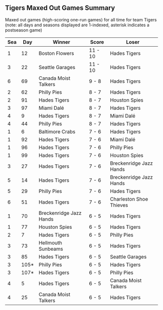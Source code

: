 ## Tigers Maxed Out Games Summary



Maxed out games (high-scoring one-run games) for all time for team Tigers (note: all days and seasons displayed are 1-indexed, asterisk indicates a postseason game)


| Sea | Day | Winner | Score | Loser | 
| ------ |------ |------ |------ |------ |
| 1 | 12 | Boston Flowers | 11 - 10 | Hades Tigers | 
| 3 | 22 | Seattle Garages | 11 - 10 | Hades Tigers | 
| 6 | 69 | Canada Moist Talkers | 9 - 8 | Hades Tigers | 
| 2 | 62 | Philly Pies | 8 - 7 | Hades Tigers | 
| 2 | 91 | Hades Tigers | 8 - 7 | Houston Spies | 
| 3 | 97 | Miami Dalé | 8 - 7 | Hades Tigers | 
| 4 | 9 | Hades Tigers | 8 - 7 | Miami Dalé | 
| 4 | 44 | Philly Pies | 8 - 7 | Hades Tigers | 
| 1 | 6 | Baltimore Crabs | 7 - 6 | Hades Tigers | 
| 1 | 92 | Hades Tigers | 7 - 6 | Miami Dalé | 
| 1 | 96 | Hades Tigers | 7 - 6 | Philly Pies | 
| 1 | 99 | Hades Tigers | 7 - 6 | Houston Spies | 
| 3 | 27 | Hades Tigers | 7 - 6 | Breckenridge Jazz Hands | 
| 5 | 14 | Hades Tigers | 7 - 6 | Breckenridge Jazz Hands | 
| 5 | 29 | Philly Pies | 7 - 6 | Hades Tigers | 
| 6 | 51 | Hades Tigers | 7 - 6 | Charleston Shoe Thieves | 
| 1 | 70 | Breckenridge Jazz Hands | 6 - 5 | Hades Tigers | 
| 1 | 77 | Houston Spies | 6 - 5 | Hades Tigers | 
| 2 | 7 | Hades Tigers | 6 - 5 | Philly Pies | 
| 3 | 73 | Hellmouth Sunbeams | 6 - 5 | Hades Tigers | 
| 3 | 85 | Hades Tigers | 6 - 5 | Seattle Garages | 
| 3 | 105* | Philly Pies | 6 - 5 | Hades Tigers | 
| 3 | 107* | Hades Tigers | 6 - 5 | Philly Pies | 
| 4 | 5 | Hades Tigers | 6 - 5 | Canada Moist Talkers | 
| 4 | 25 | Canada Moist Talkers | 6 - 5 | Hades Tigers | 


